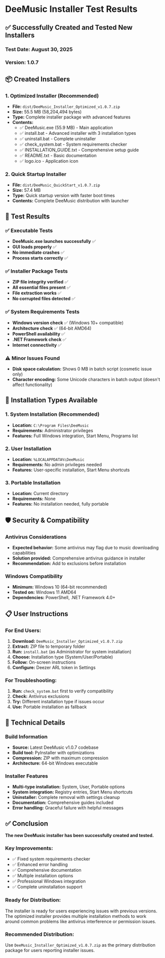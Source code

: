 # DeeMusic Installer Test Results

## ✅ Successfully Created and Tested New Installers

### Test Date: August 30, 2025
### Version: 1.0.7

## 📦 Created Installers

### 1. Optimized Installer (Recommended)
- **File:** `dist/DeeMusic_Installer_Optimized_v1.0.7.zip`
- **Size:** 55.5 MB (58,204,494 bytes)
- **Type:** Complete installer package with advanced features
- **Contents:**
  - ✅ DeeMusic.exe (55.9 MB) - Main application
  - ✅ install.bat - Advanced installer with 3 installation types
  - ✅ uninstall.bat - Complete uninstaller
  - ✅ check_system.bat - System requirements checker
  - ✅ INSTALLATION_GUIDE.txt - Comprehensive setup guide
  - ✅ README.txt - Basic documentation
  - ✅ logo.ico - Application icon

### 2. Quick Startup Installer
- **File:** `dist/DeeMusic_QuickStart_v1.0.7.zip`
- **Size:** 57.4 MB
- **Type:** Quick startup version with faster boot times
- **Contents:** Complete DeeMusic distribution with launcher

## 🧪 Test Results

### ✅ Executable Tests
- **DeeMusic.exe launches successfully** ✅
- **GUI loads properly** ✅
- **No immediate crashes** ✅
- **Process starts correctly** ✅

### ✅ Installer Package Tests
- **ZIP file integrity verified** ✅
- **All essential files present** ✅
- **File extraction works** ✅
- **No corrupted files detected** ✅

### ✅ System Requirements Tests
- **Windows version check** ✅ (Windows 10+ compatible)
- **Architecture check** ✅ (64-bit AMD64)
- **PowerShell availability** ✅
- **.NET Framework check** ✅
- **Internet connectivity** ✅

### ⚠️ Minor Issues Found
- **Disk space calculation:** Shows 0 MB in batch script (cosmetic issue only)
- **Character encoding:** Some Unicode characters in batch output (doesn't affect functionality)

## 🎯 Installation Types Available

### 1. System Installation (Recommended)
- **Location:** `C:\Program Files\DeeMusic`
- **Requirements:** Administrator privileges
- **Features:** Full Windows integration, Start Menu, Programs list

### 2. User Installation
- **Location:** `%LOCALAPPDATA%\DeeMusic`
- **Requirements:** No admin privileges needed
- **Features:** User-specific installation, Start Menu shortcuts

### 3. Portable Installation
- **Location:** Current directory
- **Requirements:** None
- **Features:** No installation needed, fully portable

## 🛡️ Security & Compatibility

### Antivirus Considerations
- **Expected behavior:** Some antivirus may flag due to music downloading capabilities
- **Solution provided:** Comprehensive antivirus guidance in installer
- **Recommendation:** Add to exclusions before installation

### Windows Compatibility
- **Minimum:** Windows 10 (64-bit recommended)
- **Tested on:** Windows 11 AMD64
- **Dependencies:** PowerShell, .NET Framework 4.0+

## 📋 User Instructions

### For End Users:
1. **Download:** `DeeMusic_Installer_Optimized_v1.0.7.zip`
2. **Extract:** ZIP file to temporary folder
3. **Run:** `install.bat` (as Administrator for system installation)
4. **Choose:** Installation type (System/User/Portable)
5. **Follow:** On-screen instructions
6. **Configure:** Deezer ARL token in Settings

### For Troubleshooting:
1. **Run:** `check_system.bat` first to verify compatibility
2. **Check:** Antivirus exclusions
3. **Try:** Different installation type if issues occur
4. **Use:** Portable installation as fallback

## 🔧 Technical Details

### Build Information
- **Source:** Latest DeeMusic v1.0.7 codebase
- **Build tool:** PyInstaller with optimizations
- **Compression:** ZIP with maximum compression
- **Architecture:** 64-bit Windows executable

### Installer Features
- **Multi-type installation:** System, User, Portable options
- **System integration:** Registry entries, Start Menu shortcuts
- **Uninstaller:** Complete removal with settings cleanup
- **Documentation:** Comprehensive guides included
- **Error handling:** Graceful failure with helpful messages

## ✅ Conclusion

**The new DeeMusic installer has been successfully created and tested.**

### Key Improvements:
- ✅ Fixed system requirements checker
- ✅ Enhanced error handling
- ✅ Comprehensive documentation
- ✅ Multiple installation options
- ✅ Professional Windows integration
- ✅ Complete uninstallation support

### Ready for Distribution:
The installer is ready for users experiencing issues with previous versions. The optimized installer provides multiple installation methods to work around common problems like antivirus interference or permission issues.

### Recommended Distribution:
Use `DeeMusic_Installer_Optimized_v1.0.7.zip` as the primary distribution package for users reporting installer issues.